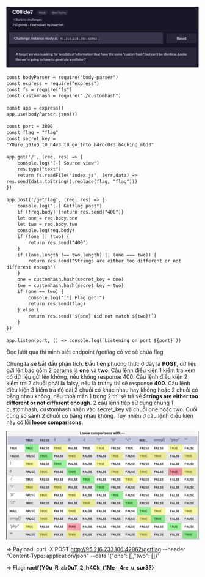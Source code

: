 ![image-20200607232143620](images/image-20200607232143620.png)

```
const bodyParser = require("body-parser")
const express = require("express")
const fs = require("fs")
const customhash = require("./customhash")

const app = express()
app.use(bodyParser.json())

const port = 3000
const flag = "flag"
const secret_key = "Y0ure_g01nG_t0_h4v3_t0_go_1nto_h4rdc0r3_h4ck1ng_m0d3"

app.get('/', (req, res) => {
    console.log("[-] Source view")
    res.type("text")
    return fs.readFile("index.js", (err,data) => res.send(data.toString().replace(flag, "flag")))
})

app.post('/getflag', (req, res) => {
    console.log("[-] Getflag post")
    if (!req.body) {return res.send("400")}
    let one = req.body.one
    let two = req.body.two
    console.log(req.body)
    if (!one || !two) {
        return res.send("400")
    }
    if ((one.length !== two.length) || (one === two)) {
        return res.send("Strings are either too different or not different enough")
    }
    one = customhash.hash(secret_key + one)
    two = customhash.hash(secret_key + two)
    if (one == two) {
        console.log("[*] Flag get!")
        return res.send(flag)
    } else {
        return res.send(`${one} did not match ${two}!`)
    }
})

app.listen(port, () => console.log(`Listening on port ${port}`))
```

Đọc lướt qua thì mình biết endpoint /getflag có vẻ sẽ chứa flag

Chúng ta sẽ bắt đầu phân tích. Đầu tiên phương thức ở đây là **POST**, dữ liệu gửi lên bao gồm 2 params là **one** và **two**. Câu lệnh điều kiện 1 kiểm tra xem có dữ liệu gửi lên không, nếu không response 400. Câu lệnh điều kiện 2 kiểm tra 2 chuỗi phải là falsy, nếu là truthy thì sẽ response **400**. Câu lệnh điều kiện 3 kiểm tra độ dài 2 chuỗi có khác nhau hay không hoặc 2 chuỗi có bằng nhau không, nếu thoả mãn 1 trong 2 thì sẽ trả về **Strings are either too different or not different enough**. 2 câu lệnh tiếp sử dụng chung 1 customhash, customhash nhận vào secret_key và chuỗi one hoặc two. Cuối cùng so sánh 2 chuỗi có bằng nhau không. Tuy nhiên ở câu lệnh điều kiện này có lỗi **loose comparisons**.

![image-20200607233958223](images/image-20200607233958223.png)

=> Payload: curl -X POST http://95.216.233.106:42962/getflag --header "Content-Type: application/json" --data '{"one": [],"two": []}'

=> Flag: **ractf{Y0u_R_ab0uT_2_h4Ck_t1Me__4re_u_sur3?}**

